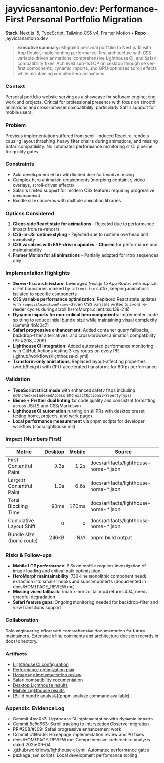 # jayvicsanantonio.dev: Performance-First Personal Portfolio Migration

**Stack:** Next.js 15, TypeScript, Tailwind CSS v4, Framer Motion • **Repo:** jayvicsanantonio.dev

> **Executive summary:** Migrated personal portfolio to Next.js 15 with App Router, implementing performance-first architecture with CSS variable-driven animations, comprehensive Lighthouse CI, and Safari compatibility fixes. Achieved sub-1s LCP on desktop through server-first components, dynamic imports, and GPU-optimized scroll effects while maintaining complex hero animations.

### Context

Personal portfolio website serving as a showcase for software engineering work and projects. Critical for professional presence with focus on smooth animations and cross-browser compatibility, particularly Safari support for mobile users.

### Problem

Previous implementation suffered from scroll-induced React re-renders causing layout thrashing, heavy filter chains during animations, and missing Safari compatibility. No automated performance monitoring or CI pipeline for quality gates.

### Constraints

- Solo development effort with limited time for iterative testing
- Complex hero animation requirements (morphing container, video overlays, scroll-driven effects)
- Safari's limited support for modern CSS features requiring progressive enhancement
- Bundle size concerns with multiple animation libraries

### Options Considered

1. **Client-side React state for animations** - Rejected due to performance impact from re-renders
2. **CSS-in-JS runtime styling** - Rejected due to runtime overhead and complexity
3. **CSS variables with RAF-driven updates** - **Chosen** for performance and maintainability
4. **Framer Motion for all animations** - Partially adopted for intro sequences only

### Implementation Highlights

- **Server-first architecture**: Leveraged Next.js 15 App Router with explicit client boundaries marked by `.client.tsx` suffix, keeping animations isolated to specific components
- **CSS variable performance optimization**: Replaced React state updates with `requestAnimationFrame`-driven CSS variable writes to avoid re-render cycles during scroll (HeroMorph.client.tsx:139-218)
- **Dynamic imports for non-critical hero components**: Implemented code splitting to reduce initial bundle size while maintaining visual complexity (commit 4bfc0c7)
- **Safari progressive enhancement**: Added container query fallbacks, backdrop-filter alternatives, and cross-browser animation compatibility (PR #208, #209)
- **Lighthouse CI integration**: Added automated performance monitoring with GitHub Actions testing 3 key routes on every PR (.github/workflows/lighthouse-ci.yml)
- **Transform-only animations**: Replaced layout-affecting properties (width/height) with GPU-accelerated transforms for 60fps performance

### Validation

- **TypeScript strict mode** with enhanced safety flags including `noUncheckedIndexedAccess` and `exactOptionalPropertyTypes`
- **Biome + Prettier dual linting** for code quality and consistent formatting across JS/TS and CSS/Markdown
- **Lighthouse CI automation** running on all PRs with desktop preset testing home, projects, and work pages
- **Local performance measurement** via pnpm scripts for developer workflow (docs/lighthouse.md)

### Impact (Numbers First)

| Metric | Desktop | Mobile | Source |
|---|---:|---:|---|
| First Contentful Paint | 0.3s | 1.2s | docs/artifacts/lighthouse-home-*.json |
| Largest Contentful Paint | 1.0s | 6.6s | docs/artifacts/lighthouse-home-*.json |
| Total Blocking Time | 90ms | 170ms | docs/artifacts/lighthouse-home-*.json |
| Cumulative Layout Shift | 0 | 0 | docs/artifacts/lighthouse-home-*.json |
| Bundle size (home route) | 246kB | N/A | pnpm build output |

### Risks & Follow-ups

- **Mobile LCP performance**: 6.6s on mobile requires investigation of image loading and critical path optimization
- **HeroMorph maintainability**: 730-line monolithic component needs extraction into smaller hooks and subcomponents (documented in docs/HOMEPAGE_REVIEW.md)
- **Missing video fallback**: /matrix-horizontal.mp4 returns 404, needs graceful degradation
- **Safari feature gaps**: Ongoing monitoring needed for backdrop-filter and view transitions support

### Collaboration

Solo engineering effort with comprehensive documentation for future maintainers. Extensive inline comments and architecture decision records in docs/ directory.

### Artifacts

- [Lighthouse CI configuration](.lighthouserc.json)
- [Performance optimization plan](docs/performance-hero.md)
- [Homepage implementation review](docs/HOMEPAGE_REVIEW.md)
- [Safari compatibility documentation](docs/refactor/ssr-boundaries.md)
- [Desktop Lighthouse results](docs/artifacts/lighthouse-home-desktop.json)
- [Mobile Lighthouse results](docs/artifacts/lighthouse-home-mobile.json)
- [Build bundle analysis](pnpm analyze command available)

### Appendix: Evidence Log

- Commit 4bfc0c7: Lighthouse CI implementation with dynamic imports
- Commit 5c9d963: Scroll tracking to Intersection Observer migration
- PR #208/#209: Safari progressive enhancement work
- Commit c189d0e: Homepage implementation review and P0 fixes
- docs/HOMEPAGE_REVIEW.md: Comprehensive architecture analysis dated 2025-09-04
- .github/workflows/lighthouse-ci.yml: Automated performance gates
- package.json scripts: Local development performance tooling
